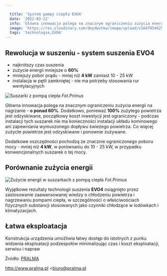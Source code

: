 ```yaml
---

  title: 'System pompy ciepła EVO4'
  date: '2022-03-22'
  info: 'Główna innowacja polega na znacznym ograniczeniu zużycia energii na nagrzanie - o ponad 60%. Dodatkowo, ponieważ 100% zużytego powietrza jest odzyskiwane, początkowy koszt inwestycji jest ograniczony - podczas instalacji tych suszarek nie ma konieczności instalacji układu kominowego ani zapewniania wymuszonego dopływu świeżego powietrza. Co więcej zużycte powietrze jest odzyskiwane i ponownie zużywane.'
  image: 'https://res.cloudinary.com/doydwvtkw/image/upload/v1647954825/uploads/posts/evo4_cycle_with_logo_xedli8.webp'
  tags: 'technologie,EVO4'
---
```


  ## Rewolucja w suszeniu - system suszenia EVO4

- najkrótszy czas suszenia
- zużycie energii mniejsze o **60%**
- mniejszy pobór prądu - mniej niż **4 kW** zamiast 10 - 25 kW
- instalacja w pętli zamkniętej  - nie ma potrzeby stosowania rur wentylacyjnych

![Suszarki z pompą ciepła](https://res.cloudinary.com/doydwvtkw/image/upload/v1647954825/uploads/posts/evo4_cycle_with_logo_xedli8.webp)
*Fot.Primus*

Główna innowacja polega na znacznym ograniczeniu zużycia energii na nagrzanie - **o ponad 60%**. Dodatkowo, ponieważ **100%** zużytego powietrza jest odzyskiwane, początkowy koszt inwestycji jest ograniczony - podczas instalacji tych suszarek nie ma konieczności instalacji układu kominowego ani zapewniania wymuszonego dopływu świeżego powietrza. Co więcej zużycte powietrze jest odzyskiwane i ponownie zużywane.

Dodatkowe oszczędności pochodzą ze znacznie ograniczonego poboru mocy - mniej niż **4 kW**, w porównaniu do 10 - 25 kW, w przypadku konwencjonalnych suszarek o tej mocy.

## Porównanie zużycia energii

![Zużycie energii w suszarkach z pompą ciepła](https://res.cloudinary.com/doydwvtkw/image/upload/v1647954825/uploads/posts/evo4_chart_mvivhl.webp)
*Fot.Primus*

Wyjątkowe rezultaty technologii suszenia **EVO4** osiągnięto przez zastosowanie zaawansowanej wiedzy o chłodzeniu powietrza i nagrzewaniu pompami ciepła, w szczególności o właściwościach fizycznych substancji stosowanych jako czynniki chłodzące w lodówkach i klimatyzacjach.

## Łatwa eksploatacja

Konstrukcja urządzenia umożliwia łatwy dostęp do istotnych z punku widzenia eksploatacji podzespołów minimalizując czas i koszt eksploatacji, serwisu i napraw

Źródło: [PRALMA](http://www.pralma.pl)

<http://www.pralma.pl>
<biuro@pralma.pl
  